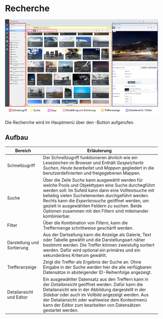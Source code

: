# Recherche

![Aufbau](search_structure.png)

Die Recherche wird im Hauptmenü über den  <i class="fa fa-search" aria-hidden="true"></i>-Button aufgerufen.

## Aufbau

|Bereich|Erläuterung|
|--|--|
|Schnellzugriff|Der Schnellzugriff funktionieren ähnlich wie ein Lesezeichen im Browser und Enthält *Gespeicherte Suchen*, *Heute bearbeitet* und *Mappen* gegliedert in die benutzerdefinierten und freigegebenen Mappen.|
|Suche|Über die Zeile *Suche* kann ausgewählt werden für welche Pools und Objekttypen eine Suche durchegführt werden soll. Im Sufeld kann dann eine Volltextsuche mit beliebig vielen Suchelementen durchgeführt werden. Rechts kann die *Expertensuche* geöffnet werden, um gezielt in ausgewählten Feldern zu suchen. Beide Optionen zusammen mit den Filtern sind miteinander kombinierbar.|
|Filter| Über die Kombination von *Filtern*, kann die Treffermenge schrittweise geschärft werden. |
|Darstellung und Sortierung|Aus der Dartsellung kann die Anzeige als Galerie, Text oder Tabelle gewählt und die Darstellungsart näher bestimmt werden. Die Treffer können zweistufig sortiert werden. Dafür wird optional ein primäres und ein sekunderäres Kriterum gewählt.|
|Trefferanzeige|Zeigt die Treffer als Ergebnis der Suche an. Ohne Eingabe in der Suche werden hier die alle verfügbaren Datensätze in absteigender ID-Reihenfolge angezeigt.|
|Detailansicht und Editor| Ein ausgewählter Datensatz aus den Treffern kann in der *Detailansicht* geöffnet werden. Dafür kann die Detailansicht wie in der Abbildung dargestellt in der *Sidebar* oder auch im Vollbild angezeigt werden. Aus der Detailansicht oder wahlweise dem Kontextmenü kann der *Editor* zum bearbeiten von Datensätzen gestartet werden. |
